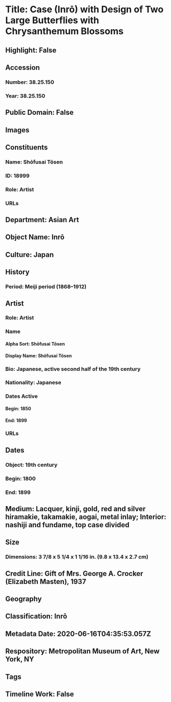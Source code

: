 # Title: Case (Inrō) with Design of Two Large Butterflies with Chrysanthemum Blossoms
## Highlight: False
## Accession
### Number: 38.25.150
### Year: 38.25.150
## Public Domain: False
## Images
## Constituents
### Name: Shōfusai Tōsen
### ID: 18999
### Role: Artist
### URLs
## Department: Asian Art
## Object Name: Inrō
## Culture: Japan
## History
### Period: Meiji period (1868–1912)
## Artist
### Role: Artist
### Name
#### Alpha Sort: Shōfusai Tōsen
#### Display Name: Shōfusai Tōsen
### Bio: Japanese, active second half of the 19th century
### Nationality: Japanese
### Dates Active
#### Begin: 1850
#### End: 1899
### URLs
## Dates
### Object: 19th century
### Begin: 1800
### End: 1899
## Medium: Lacquer, kinji, gold, red and silver hiramakie, takamakie, aogai, metal inlay; Interior: nashiji and fundame, top case divided
## Size
### Dimensions: 3 7/8 x 5 1/4 x 1 1/16 in. (9.8 x 13.4 x 2.7 cm)
## Credit Line: Gift of Mrs. George A. Crocker (Elizabeth Masten), 1937
## Geography
## Classification: Inrō
## Metadata Date: 2020-06-16T04:35:53.057Z
## Respository: Metropolitan Museum of Art, New York, NY
## Tags
## Timeline Work: False